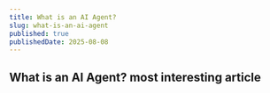 ```yaml
---
title: What is an AI Agent?
slug: what-is-an-ai-agent
published: true
publishedDate: 2025-08-08
---
```


## What is an AI Agent? most interesting article